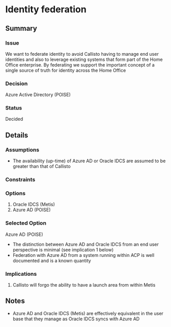 
# Identity federation

## Summary

### Issue
We want to federate identity to avoid Callisto having to manage end user identities and also to leverage existing systems that form part of the Home Office enterprise. By federating we support the important concept of a single source of truth for identity across the Home Office

### Decision
Azure Active Directory (POISE)

### Status
Decided

## Details

### Assumptions
- The availability (up-time) of Azure AD or Oracle IDCS are assumed to be greater than that of Callisto

### Constraints

### Options

 1. Oracle IDCS (Metis) 
 2. Azure AD (POISE)

### Selected Option
Azure AD (POISE)

- The distinction between Azure AD and Oracle IDCS from an end user perspective is minimal (see implication 1 below) 
- Federation with Azure AD from a system running within ACP is well documented and is a known quantity

### Implications
1. Callisto will forgo the ability to have a launch area from within Metis

## Notes
- Azure AD and Oracle IDCS (Metis) are effectively equivalent in the user base that they manage as Oracle IDCS syncs with Azure AD


